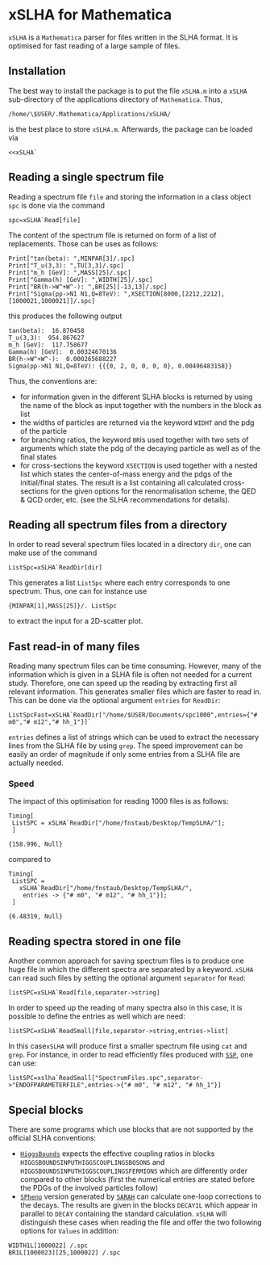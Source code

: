# xSLHA for Mathematica
``xSLHA`` is a ``Mathematica`` parser for files written in the SLHA format. It is optimised for fast reading of a large sample of files.

## Installation
The best way to install the package is to put the file ``xSLHA.m`` into a ``xSLHA`` sub-directory of the applications directory of ``Mathematica``. Thus,
```
/home/\$USER/.Mathematica/Applications/xSLHA/  
```
is the best place to store ``xSLHA.m``. Afterwards, the package can be loaded via
```
<<xSLHA`
```

## Reading a single spectrum file
Reading a spectrum file ``file`` and storing the information in a class object ``spc`` is done via the command
```
spc=xSLHA`Read[file]
```
The content of the spectrum file is returned on form of a list of replacements. Those can be uses as follows:
```
Print["tan(beta): ",MINPAR[3]/.spc]
Print["T_u(3,3): ",TU[3,3]/.spc]
Print["m_h [GeV]: ",MASS[25]/.spc]
Print["Gamma(h) [GeV]: ",WIDTH[25]/.spc]
Print["BR(h->W^+W^-): ",BR[25][-13,13]/.spc]
Print["Sigma(pp->N1 N1,Q=8TeV): ",XSECTION[8000,[2212,2212],[1000021,1000021]]/.spc]
```
this produces the following output
```
tan(beta):  16.870458
T_u(3,3):  954.867627
m_h [GeV]:  117.758677
Gamma(h) [GeV]:  0.00324670136
BR(h->W^+W^-):  0.000265688227
Sigma(pp->N1 N1,Q=8TeV): {{{0, 2, 0, 0, 0, 0}, 0.00496483158}}
```
Thus, the conventions are:
* for information given in the different SLHA blocks is returned by using the name of the block as input together with the numbers in the block as list
* the widths of particles are returned via the keyword ``WIDHT`` and the pdg of the particle
* for branching ratios, the keyword ``BR``is used together with two sets of arguments which state the pdg of the decaying particle as well as of the final states
* for cross-sections the keyword ``XSECTION`` is used together with a nested list which states the center-of-mass energy and the pdgs of the initial/final states. The result is a list containing all calculated cross-sections for the given options for the renormalisation scheme, the QED & QCD order, etc. (see the SLHA recommendations for details). 

## Reading all spectrum files from a directory
In order to read several spectrum files located in a directory ``dir``, one can make use of the command
```
ListSpc=xSLHA`ReadDir[dir]
```
This generates a list ``ListSpc`` where each entry corresponds to one spectrum. Thus, one can for instance use 
```
{MINPAR[1],MASS[25]}/. ListSpc
```
to extract the input for a 2D-scatter plot. 

## Fast read-in of many files
Reading many spectrum files can be time consuming. However, many of the information which is given in a SLHA file is often not needed for a current study. Therefore, one can speed up the reading by extracting first all relevant information. This generates smaller files which are faster to read in. This can be done via the optional argument ``entries`` for ``ReadDir``:
```
ListSpcFast=xSLHA`ReadDir["/home/$USER/Documents/spc1000",entries={"# m0","# m12","# hh_1"}]`
```
``entries`` defines a list of strings which can be used to extract the necessary lines from the SLHA file by using ``grep``. The speed improvement can be easily an order of magnitude if only some entries from a SLHA file are actually needed.

### Speed
The impact of this optimisation for reading 1000 files is as follows:
```
Timing[
 ListSPC = xSLHA`ReadDir["/home/fnstaub/Desktop/TempSLHA/"];
 ]

{158.996, Null}
```
compared to 
```
Timing[
 ListSPC = 
   xSLHA`ReadDir["/home/fnstaub/Desktop/TempSLHA/", 
    entries -> {"# m0", "# m12", "# hh_1"}];
 ]

{6.48319, Null}
```

## Reading spectra stored in one file
Another common approach for saving spectrum files is to produce one huge file in which the different spectra are separated by a keyword. ``xSLHA`` can read such files by setting the optional argument ``separator`` for ``Read``:
```
listSPC=xSLHA`Read[file,separator->string]
```
In order to speed up the reading of many spectra also in this case, it is possible to define the entries as well which are need:
```
listSPC=xSLHA`ReadSmall[file,separator->string,entries->list]
```
In this case``xSLHA`` will produce first a smaller spectrum file using ``cat`` and ``grep``. For instance, in order to read efficiently files produced with [``SSP``](https://sarah.hepforge.org/SSP), one can use:
```
listSPC=xslha`ReadSmall["SpectrumFiles.spc",separator->"ENDOFPARAMETERFILE",entries->{"# m0", "# m12", "# hh_1"}]
```

## Special blocks
There are some programs which use blocks that are not supported by the official SLHA conventions:
* [``HiggsBounds``](https://higgsbounds.hepforge.org/) expects the effective coupling ratios in blocks ``HIGGSBOUNDSINPUTHIGGSCOUPLINGSBOSONS`` and ``HIGGSBOUNDSINPUTHIGGSCOUPLINGSFERMIONS`` which are differently order compared to other blocks (first the numerical entries are stated before the PDGs of the involved particles follow)
* [``SPheno``](spheno.hepforge.org) version generated by [``SARAH``](sarah.hepforge.org) can calculate one-loop corrections to the decays. The results are given in the blocks ``DECAY1L`` which appear in parallel to ``DECAY`` containing the standard calculation. ``xSLHA`` will distinguish these cases when reading the file and offer the two following options for ``Values`` in addition:
```
WIDTH1L[1000022] /.spc
BR1L[1000023][25,1000022] /.spc
```
